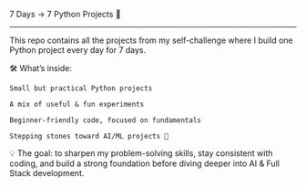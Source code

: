 7 Days → 7 Python Projects 🐍
<hr>
This repo contains all the projects from my self-challenge where I build one Python project every day for 7 days.

🛠️ What’s inside:

    Small but practical Python projects

    A mix of useful & fun experiments

    Beginner-friendly code, focused on fundamentals

    Stepping stones toward AI/ML projects 🤖

💡 The goal: to sharpen my problem-solving skills, stay consistent with coding, and build a strong foundation before diving deeper into AI & Full Stack development.
